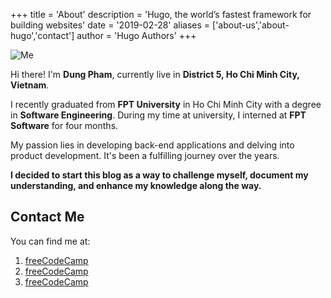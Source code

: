 +++
title = 'About'
description = 'Hugo, the world’s fastest framework for building websites'
date = '2019-02-28'
aliases = ['about-us','about-hugo','contact']
author = 'Hugo Authors'
+++

<!--more-->
![Me](http://dungpham.vercel.app/me_small.jpg)

Hi there! I'm **Dung Pham**, currently live in **District 5, Ho Chi Minh City, Vietnam**.

I recently graduated from **FPT University** in Ho Chi Minh City with a degree in **Software Engineering**. During my time at university, I interned at **FPT Software** for four months.

My passion lies in developing back-end applications and delving into product development. It's been a fulfilling journey over the years.

**I decided to start this blog as a way to challenge myself, document my understanding, and enhance my knowledge along the way.**

## **Contact Me**
You can find me at:
 1. [freeCodeCamp](https://www.freecodecamp.org/news/)
 2. [freeCodeCamp](https://www.freecodecamp.org/news/)
 3. [freeCodeCamp](https://www.freecodecamp.org/news/)